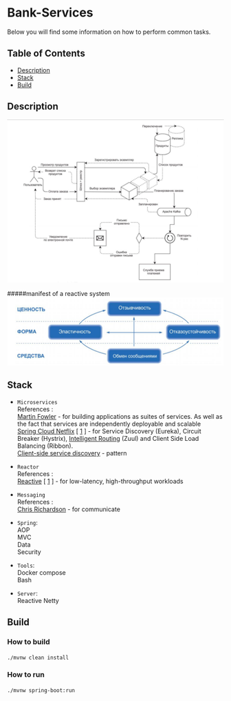 # Bank-Services

Below you will find some information on how to perform common tasks.<br>

## Table of Contents


- [Description](#description)
- [Stack](#stack)
- [Build](#build)



## Description

![coverage report](src/main/resources/arch.jpg)



#####manifest of a reactive system
![coverage report](src/main/resources/manifest.jpg)
## Stack

* `Microservices`<br> References :
<br>[Martin Fowler](https://martinfowler.com/articles/microservices.html) - for building applications as suites of services. As well as the fact that services are independently deployable and scalable
<br>[Spring Cloud Netflix](https://cloud.spring.io/spring-cloud-netflix/reference/html/)  [ [1](https://medium.com/swlh/spring-cloud-service-discovery-with-eureka-16f32068e5c7) ] - for Service Discovery (Eureka), Circuit Breaker (Hystrix), [Intelligent Routing](https://microservices.io/patterns/apigateway.html) (Zuul)  and Client Side Load Balancing (Ribbon).
<br>[Client-side service discovery](https://microservices.io/patterns/client-side-discovery.html) - pattern

* `Reactor`<br> References : 
<br> [Reactive](https://spring.io/reactive) [ [1](http://reactivex.io/) ] - for low-latency, high-throughput workloads

* `Messaging`<br> References : 
<br> [Chris Richardson](https://microservices.io/patterns/communication-style/messaging.html) - for communicate

* `Spring`: 
<br> AOP
<br> MVC
<br> Data
<br> Security

* `Tools`: 
<br> Docker compose
<br> Bash

* `Server`:
<br> Reactive Netty 


## Build

### How to build
`./mvnw clean install`

### How to run
`./mvnw spring-boot:run`

